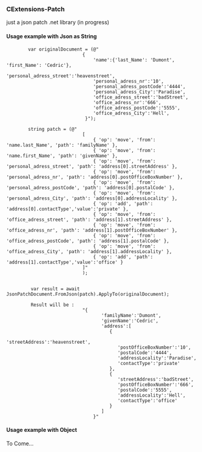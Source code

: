 ### CExtensions-Patch

just a json patch .net library (in progress)

#### Usage example with Json as String


            var originalDocument = (@"
                                {
                                    'name':{'last_Name': 'Dumont', 'first_Name': 'Cedric'},
                                    'personal_adress_street':'heavenstreet',
                                    'personal_adress_nr':'10',
                                    'personal_adress_postCode':'4444',
                                    'personal_adress_City':'Paradise',
                                    'office_adress_street':'badStreet',
                                    'office_adress_nr':'666',
                                    'office_adress_postCode':'5555',
                                    'office_adress_City':'Hell',
                                 }");

            string patch = (@"
                                [
                                    { 'op': 'move', 'from': 'name.last_Name', 'path': 'familyName' },
                                    { 'op': 'move', 'from': 'name.first_Name', 'path': 'givenName' },
                                    { 'op': 'move', 'from': 'personal_adress_street', 'path': 'address[0].streetAddress' },
                                    { 'op': 'move', 'from': 'personal_adress_nr', 'path': 'address[0].postOfficeBoxNumber' },
                                    { 'op': 'move', 'from': 'personal_adress_postCode', 'path': 'address[0].postalCode' },
                                    { 'op': 'move', 'from': 'personal_adress_City', 'path': 'address[0].addressLocality' },
                                    { 'op': 'add', 'path': 'address[0].contactType','value':'private' },
                                    { 'op': 'move', 'from': 'office_adress_street', 'path': 'address[1].streetAddress' },
                                    { 'op': 'move', 'from': 'office_adress_nr', 'path': 'address[1].postOfficeBoxNumber' },
                                    { 'op': 'move', 'from': 'office_adress_postCode', 'path': 'address[1].postalCode' },
                                    { 'op': 'move', 'from': 'office_adress_City', 'path': 'address[1].addressLocality' },
                                    { 'op': 'add', 'path': 'address[1].contactType','value':'office' }                                   
                                ]"
                                );

           
             var result = await JsonPatchDocument.FromJson(patch).ApplyTo(originalDocument);
            
             Result will be :
                                "{  
                                       'familyName':'Dumont',
                                       'givenName':'Cedric',
                                       'address':[
                                          {
                                             'streetAddress':'heavenstreet',
                                             'postOfficeBoxNumber':'10',
                                             'postalCode':'4444',
                                             'addressLocality':'Paradise',
                                             'contactType':'private'
                                          },
                                          {
                                             'streetAddress':'badStreet',
                                             'postOfficeBoxNumber':'666',
                                             'postalCode':'5555',
                                             'addressLocality':'Hell',
                                             'contactType':'office'
                                          }
                                       ]
                                    }"
                                    

#### Usage example with Object

To Come...                                    
